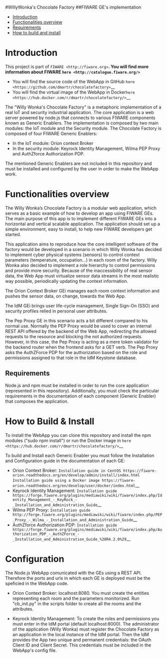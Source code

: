 #WillyWonka's Chocolate Factory
##FIWARE GE's implementation

+ [Introduction](#def-introduction)
+ [Functionalities overview](#def-overview)
+ [Requirements](#def-requirements)
+ [How to build and install](#install)

<a name="def-introduction"></a>
Introduction
============

This project is part of `FIWARE <http://fiware.org>`__. You will find
more information about FIWARE `here <http://catalogue.fiware.org/>`__

-  You will find the source code of the WebApp in GitHub `here <https://github.com/dmartr/chocolatefactory>`__
-  You will find the virtual image of the WebApp in Docker`here <https://hub.docker.com/r/dmartr/chocolatefactory/>`__

The "Willy Wonka's Chocolate Factory" is a metaphoric implementation of a real IoT and security industrial application. The core application is a web server powered by node.js that connects to various FIWARE components known as Generic Enablers. The implementation is composed by two main modules: the IoT module and the Security module. The Chocolate Factory is composed of four FIWARE Generic Enablers:
  - In the IoT module: Orion context Broker
  - In the security module: Keyrock Identity Management, Wilma PEP Proxy and AuthZforce Authorization PDP. 

The mentioned Generic Enablers are not included in this repository and must be installed and configured by the user in order to make the WebApp work. 

<a name="def-overview"></a>
Functionalities overview
=======================

The Willy Wonka’s Chocolate Factory is a modular web application, which serves as a basic example of how to develop an app using FIWARE GEs. The main purpose of this app is to implement different FIWARE GEs into a horizontal and vertical scalable application. The application should set up a simple environment, easy to install, to help new FIWARE developers get started. 

This application aims to reproduce how the core intelligent software of the factory would be developed in a scenario in which Willy Wonka has decided to implement cyber physical systems (sensors) to control context parameters (temperature, occupation…) in each room of the factory. Willy Wonka also decided to implement a role hierarchy to control permissions and provide more security.  Because of the inaccessibility of real sensor data, the Web App must virtualize sensor data streams in the most realistic way possible, periodically updating the context information.  

The Orion Context Broker GEi manages each room context information and pushes the sensor data, on change, towards the Web App. 

The IdM GEi brings user life-cycle management, Single Sign-On (SSO) and security profiles relied in personal user attributes. 

The Pep Proxy GE in this scenario acts a bit different compared to his normal use. Normally the PEP Proxy would be used to cover an internal REST API offered by the backend of the Web App, redirecting the allowed requests to the resource and blocking the not authorized requests. However, in this case, the Pep Proxy is acting as a mere token validator for the backend router when the frontend asks for a GET verb. The Pep Proxy asks the AuthZForce PDP for the authorization based on the role and permissions assigned to that role in the IdM Keystone database. 

<a name="def-requirements"></a>
Requirements
------------

Node.js and npm must be installed in order to run the core application (represented in this repository). Additionally, you must check the particular requirements in the documentation of each component (Generic Enabler) that composes the application.  

<a name="def-install"></a>
How to Build & Install
======================

To install the WebApp you can clone this repository and install the npm modules ("sudo npm install") or run the Docker image in `here <https://hub.docker.com/r/dmartr/chocolatefactory/>`__  

To build and Install each Generic Enabler you must follow the Installation and Configuration guide in the documentation of each GE: 
  - Orion Context Broker: `Installation guide in CentOS https://fiware-orion.readthedocs.org/en/develop/admin/install/index.html` `Installation guide using a Docker image https://fiware-orion.readthedocs.org/en/develop/user/docker/index.html`__ 
  - Keyrock Identity Management: `Installation guide https://forge.fiware.org/plugins/mediawiki/wiki/fiware/index.php/Identity_Management_-_KeyRock_-_Installation_and_Administration_Guide`__
  - Wilma PEP Proxy: `Installation guide http://forge.fiware.org/plugins/mediawiki/wiki/fiware/index.php/PEP_Proxy_-_Wilma_-_Installation_and_Administration_Guide`__
  - AuthZforce Authorization PDP: `Installation guide https://forge.fiware.org/plugins/mediawiki/wiki/fiware/index.php/Authorization_PDP_-_AuthZForce_-_Installation_and_Administration_Guide_%28R4.2.0%29`__ 

<a name="def-configuration"></a>
Configuration 
==============

The Node.js WebApp comunicated with the GEs using a REST API. Therefore the ports and urls in which each GE is deployed must be the speficied in the WebApp code.

  - Orion Context Broker: localhost:8080. You must create the entities representing each room and the parameters monitorized. Run "cb_init.py" in the scripts folder to create all the rooms and the attributes. 

  - Keyrock Identity Management: To create the roles and permissions you must enter in the IdM portal (default localhost:8000). The administrator of the application (Willy Wonka) must register the Chocolate Factory as an application in the local instance of the IdM portal. Then the IdM provides the App two unique and permanent credentials: the OAuth Client ID and Client Secret.  This credentials must be included in the WebApp's config file.
 


